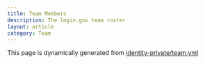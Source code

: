 ```yaml
---
title: Team Members
description: The login.gov team roster
layout: article
category: Team
---
```


This page is dynamically generated from [identity-private/team.yml][team-yml]

[team-yml]: https://github.com/18F/identity-private/blob/main/team/team.yml

<div id="team-container"></div>

<script type="module">
import { loadTeam } from '{{ "/assets/build/team.js" | prepend: site.baseurl }}';

loadTeam();
</script>

